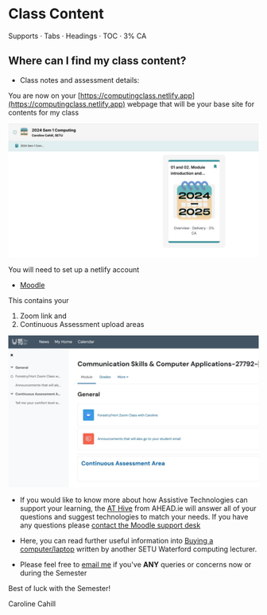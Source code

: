 # Class Content

Supports · Tabs · Headings · TOC · 3% CA

## Where can I find my class content?

+ Class notes and assessment details:

You are now on your [https://computingclass.netlify.app](https://computingclass.netlify.app) webpage that will be your base site for contents for my class

![Site Screenshot](./img/netlify.jpg) 

You will need to set up a netlify account 

+ [Moodle](https://moodle.wit.ie/course/view.php?id=200054) 

This contains your

1. Zoom link and
2. Continuous Assessment upload areas 

![Moodle Screenshot](./img/moodle.jpg) 

+ If you would like to know more about how Assistive Technologies can support your learning, the [AT Hive](https://www.ahead.ie/Discover-your-AT) from AHEAD.ie will answer all of your questions and suggest technologies to match your needs. If you have any questions please [contact the Moodle support desk](mailto:moodle.wd@setu.ie)

+ Here, you can read further useful information into [Buying a computer/laptop](http://roboconnor.ie/tips-on-buying-a-laptop-for-college/) written by another SETU Waterford computing lecturer.

+ Please feel free to [email me](mailto:caroline.cahill@setu.ie) if you've **ANY** queries or concerns now or during the Semester

Best of luck with the Semester!

Caroline Cahill